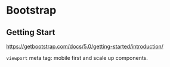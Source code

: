 # Bootstrap

## Getting Start

<https://getbootstrap.com/docs/5.0/getting-started/introduction/>

`viewport` meta tag: mobile first and scale up components.

